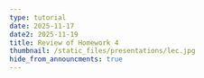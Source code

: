 ```yaml
---
type: tutorial
date: 2025-11-17
date2: 2025-11-19
title: Review of Homework 4
thumbnail: /static_files/presentations/lec.jpg
hide_from_announcments: true
---
```


